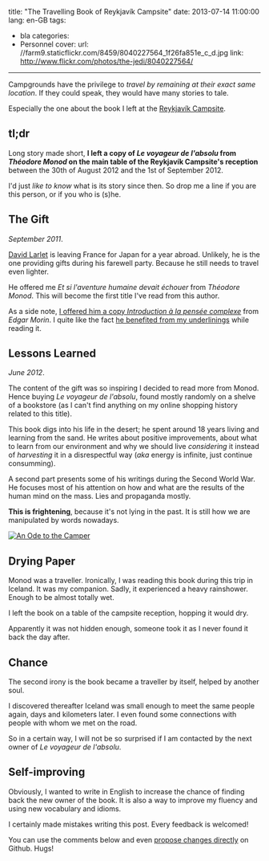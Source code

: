 title: "The Travelling Book of Reykjavík Campsite"
date: 2013-07-14 11:00:00
lang: en-GB
tags:
- bla
categories:
- Personnel
cover:
  url: //farm9.staticflickr.com/8459/8040227564_1f26fa851e_c_d.jpg
  link: http://www.flickr.com/photos/the-jedi/8040227564/
---

Campgrounds have the privilege to _travel by remaining at their exact same location_.
If they could speak, they would have many stories to tale.

Especially the one about the book I left at the [Reykjavík Campsite](http://www.reykjavikcampsite.is/).

<!--more-->

## tl;dr

Long story made short, **I left a copy of _Le voyageur de l'absolu_ from _Théodore Monod_ on
the main table of the Reykjavík Campsite's reception** between the 30th of August 2012 and the
1st of September 2012.

I'd just _like to know_ what is its story since then. So drop me a line if you
are this person, or if you who is (s)he.


## The Gift

*September 2011*.

[David Larlet](https://larlet.fr/david/) is leaving France for Japan for a year abroad.
Unlikely, he is the one providing gifts during his farewell party. Because he still needs
to travel even lighter.

He offered me _Et si l'aventure humaine devait échouer_ from _Théodore Monod_.
This will become the first title I've read from this author.

As a side note, [I offered him a copy _Introduction à la pensée complexe_](https://larlet.fr/david/thoughts/#cleverness)
 from _Edgar Morin_. I quite like the fact [he benefited from my underlinings](https://larlet.fr/david/stream/#tw-120861094897127426)
 while reading it.

## Lessons Learned

*June 2012*.

The content of the gift was so inspiring I decided to read more from Monod.
Hence buying _Le voyageur de l'absolu_, found mostly randomly on a
shelve of a bookstore (as I can't find anything on my online shopping history related to this title).

This book digs into his life in the desert; he spent around 18 years living and
learning from the sand. He writes about positive improvements, about what to learn
from our environment and why we should live *considering* it instead of *harvesting* it
in a disrespectful way (*aka* energy is infinite, just continue consumming).

A second part presents some of his writings during the Second World War. He focuses
most of his attention on how and what are the results of the human mind on the mass.
Lies and propaganda mostly.

**This is frightening**, because it's not lying in the past.
It is still how we are manipulated by words nowadays.

[![An Ode to the Camper](//farm9.staticflickr.com/8353/8385329193_6456a7bf4a_z_d.jpg)](http://www.flickr.com/photos/the-jedi/8385329193/)

## Drying Paper

Monod was a traveller. Ironically, I was reading this book during this trip
in Iceland. It was my companion. Sadly, it experienced a heavy rainshower. Enough to be almost totally wet.

I left the book on a table of the campsite reception, hopping it would dry.

Apparently it was not hidden enough, someone took it as I never found it back the
day after.

## Chance

The second irony is the book became a traveller by itself, helped by another soul.

I discovered thereafter Iceland was small enough to meet the same people again,
days and kilometers later. I even found some connections with people with whom
we met on the road.

So in a certain way, I will not be so surprised if I am contacted by the next
owner of _Le voyageur de l'absolu_.

## Self-improving

Obviously, I wanted to write in English to increase the chance of finding back the
new owner of the book. It is also a way to improve my fluency and using new
vocabulary and idioms.

I certainly made mistakes writing this post. Every feedback is welcomed!

You can use the comments below and even [propose changes directly](https://github.com/oncletom/oncletom.io/tree/master/source/_posts/2013-travelling-book-of-reykjavik-campsite.md)
on Github. Hugs!
